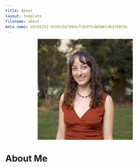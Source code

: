 ```yaml
---
title: About
layout: template
filename: about
meta name: xEnUk2V2-XtOhcEGf99du7CBnP7cdAhW6ldh47R87dc
--- 
```


<p align="center">
<img src="Vera_Berger_headshot_comp.jpg" width="300">
 </p>


# About Me



